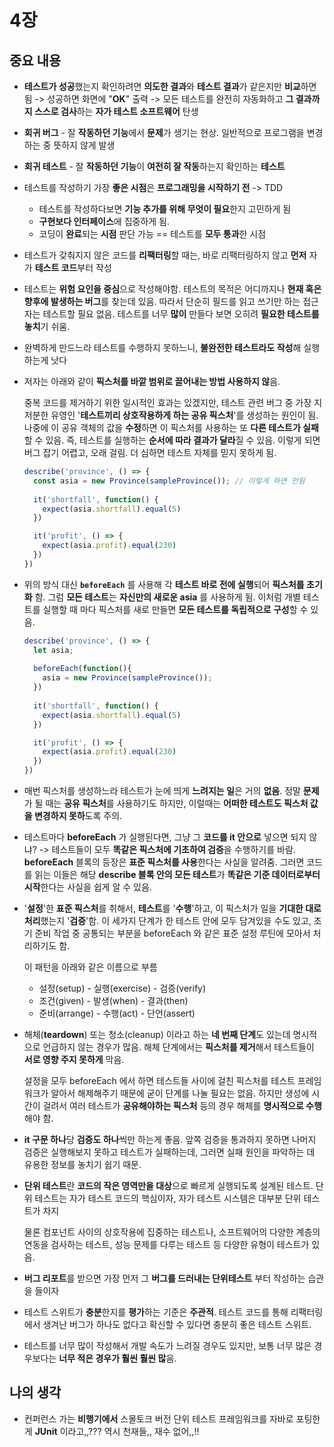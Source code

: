# 4장

## 중요 내용

- **테스트가 성공**했는지 확인하려면 **의도한 결과**와 **테스트 결과**가 같은지만 **비교**하면 됨 -> 성공하면 화면에 "**OK**" 출력 -> 모든 테스트를 완전히 자동화하고 **그 결과까지 스스로 검사**하는 **자가 테스트 소프트웨어** 탄생

- **회귀 버그** - 잘 **작동하던 기능**에서 **문제**가 생기는 현상. 일반적으로 프로그램을 변경하는 중 뜻하지 않게 발생

- **회귀 테스트** - 잘 **작동하던 기능**이 **여전히 잘 작동**하는지 확인하는 **테스트**

- 테스트를 작성하기 가장 **좋은 시점**은 **프로그래밍을 시작하기 전** -> TDD

  - 테스트를 작성하다보면 **기능 추가를 위해 무엇이 필요**한지 고민하게 됨
  - **구현보다 인터페이스**에 집중하게 됨.
  - 코딩이 **완료**되는 **시점** 판단 가능 == 테스트를 **모두 통과**한 시점

- 테스트가 갖춰지지 않은 코드를 **리팩터링**할 때는, 바로 리팩터링하지 않고 **먼저** 자가 **테스트 코드**부터 작성

- 테스트는 **위험 요인을 중심**으로 작성해야함. 테스트의 목적은 어디까지나 **현재 혹은 향후에 발생하는 버그**를 찾는데 있음. 따라서 단순히 필드를 읽고 쓰기만 하는 접근자는 테스트할 필요 없음. 테스트를 너무 **많이** 만들다 보면 오히려 **필요한 테스트를 놓치**기 쉬움.

- 완벽하게 만드느라 테스트를 수행하지 못하느니, **불완전한 테스트라도 작성**해 실행하는게 낫다

- 저자는 아래와 같이 **픽스처를 바깥 범위로 끌어내는 방법 사용하지 않**음.

  중복 코드를 제거하기 위한 일시적인 효과는 있겠지만, 테스트 관련 버그 중 가장 지저분한 유영인 '**테스트끼리 상호작용하게 하는 공유 픽스처**'를 생성하는 원인이 됨. 나중에 이 공유 객체의 값을 **수정**하면 이 픽스처를 사용하는 또 **다른 테스트가 실패**할 수 있음. 즉, 테스트를 실행하는 **순서에 따라 결과가 달라**질 수 있음. 이렇게 되면 버그 잡기 어렵고, 오래 걸림. 더 심하면 테스트 자체를 믿지 못하게 됨. 

  ```javascript
  describe('province', () => {
    const asia = new Province(sampleProvince()); // 이렇게 하면 안됨
   
    it('shortfall', function() {
      expect(asia.shortfall).equal(5)
    })
  
    it('profit', () => {
      expect(asia.profit).equal(230)
    })
  })
  ```

- 위의 방식 대신 **`beforeEach`** 를 사용해 각 **테스트 바로 전에 실행**되어 **픽스처를 초기화** 함. 그럼 **모든 테스트**는 **자신만의 새로운 asia** 를 사용하게 됨. 이처럼 개별 테스트를 실행할 때 마다 픽스처를 새로 만들면 **모든 테스트를 독립적으로 구성**할 수 있음.

  ```javascript
  describe('province', () => {
    let asia;
    
    beforeEach(function(){
      asia = new Province(sampleProvince());
    })
   
    it('shortfall', function() {
      expect(asia.shortfall).equal(5)
    })
  
    it('profit', () => {
      expect(asia.profit).equal(230)
    })
  })
  ```

- 매번 픽스처를 생성하느라 테스트가 눈에 띄게 **느려지는 일**은 거의 **없음**. 정말 **문제**가 될 때는 **공유 픽스처**를 사용하기도 하지만, 이럴때는 **어떠한 테스트도 픽스처 값을 변경하지 못하**도록 주의. 

- 테스트마다 **beforeEach** 가 실행된다면, 그냥 그 **코드를 it 안으로** 넣으면 되지 않냐? -> 테스트들이 모두 **똑같은 픽스처에 기초하여 검증**을 수행하기를 바람. **beforeEach** 블록의 등장은 **표준 픽스처를 사용**한다는 사실을 알려줌. 그러면 코드를 읽는 이들은 해당 **describe 블록 안의 모든 테스트**가 **똑같은 기준 데이터로부터 시작**한다는 사실을 쉽게 알 수 있음.

- '**설정**'한 **표준 픽스처**를 취해서, **테스트**를 '**수행**'하고, 이 픽스처가 일을 **기대한 대로 처리**했는지 '**검증**'함. 이 세가지 단계가 한 테스트 안에 모두 담겨있을 수도 있고, 초기 준비 작업 중 공통되는 부분을 beforeEach 와 같은 표준 설정 루틴에 모아서 처리하기도 함.

  이 패턴을 아래와 같은 이름으로 부름

  - 설정(setup) - 실행(exercise) - 검증(verify)
  - 조건(given) - 발생(when) - 결과(then)
  - 준비(arrange) - 수행(act) - 단언(assert)

- 해체(**teardown**) 또는 청소(cleanup) 이라고 하는 **네 번째 단계**도 있는데 명시적으로 언급하지 않는 경우가 많음. 해체 단계에서는 **픽스처를 제거**해서 테스트들이 **서로 영향 주지 못하게** 막음.

  설정을 모두 beforeEach 에서 하면 테스트들 사이에 걸친 픽스처를 테스트 프레임워크가 알아서 해제해주기 때문에 굳이 단계를 나눌 필요는 없음. 하지만 생성에 시간이 걸려서 여러 테스트가 **공유해야하는 픽스처** 등의 경우 해체를 **명시적으로 수행**해야 함.

- **it 구문 하나**당 **검증도 하나**씩만 하는게 좋음. 앞쪽 검증을 통과하지 못하면 나머지 검증은 실행해보지 못하고 테스트가 실패하는데, 그러면 실패 원인을 파악하는 데 유용한 정보를 놓치기 쉽기 때문.

- **단위 테스트**란 **코드의 작은 영역만을 대상**으로 빠르게 실행되도록 설계된 테스트. 단위 테스트는 자가 테스트 코드의 핵심이자, 자가 테스트 시스템은 대부분 단위 테스트가 차지

  물론 컴포넌트 사이의 상호작용에 집중하는 테스트나, 소프트웨어의 다양한 계층의 연동을 검사하는 테스트, 성능 문제를 다루는 테스트 등 다양한 유형이 테스트가 있음.

- **버그 리포트**를 받으면 가장 먼저 그 **버그를 드러내는 단위테스트** 부터 작성하는 습관을 들이자
- 테스트 스위트가 **충분**한지를 **평가**하는 기준은 **주관적**. 테스트 코드를 통해 리팩터링에서 생겨난 버그가 하나도 없다고 확신할 수 있다면 충분히 좋은 테스트 스위트.
- 테스트를 너무 많이 작성해서 개발 속도가 느려질 경우도 있지만, 보통 너무 많은 경우보다는 **너무 적은 경우가 훨씬 훨씬 많**음.

## 나의 생각

- 컨퍼런스 가는 **비행기에서** 스몰토크 버전 단위 테스트 프레임워크를 자바로 포팅한게 **JUnit** 이라고,,??? 역시 천재들,, 재수 없어,,!!

